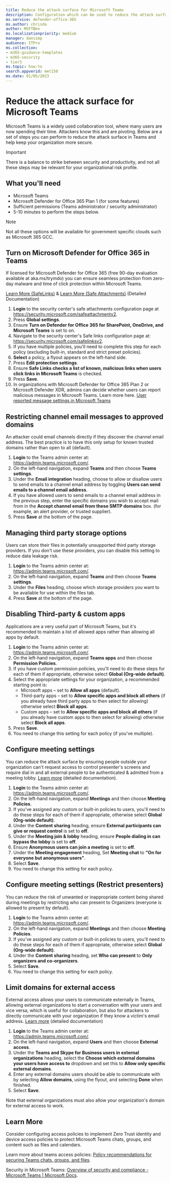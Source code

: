 ```yaml
---
title: Reduce the attack surface for Microsoft Teams
description: Configuration which can be used to reduce the attack surface in Microsoft Teams, including enabling Microsoft Defender for Office 365.
ms.service: defender-office-365
ms.author: chrisda
author: MSFTBen
ms.localizationpriority: medium
manager: dansimp
audience: ITPro
ms.collection: 
- m365-guidance-templates
- m365-security
- tier3
ms.topic: how-to
search.appverid: met150
ms.date: 01/05/2023
---
```


# Reduce the attack surface for Microsoft Teams

Microsoft Teams is a widely used collaboration tool, where many users are now spending their time. Attackers know this and are pivoting. Below are a set of steps you can perform to reduce the attack surface in Teams and help keep your organization more secure.

> [!IMPORTANT]
> There is a balance to strike between security and productivity, and not all these steps may be relevant for your organizational risk profile.

## What you'll need

- Microsoft Teams
- Microsoft Defender for Office 365 Plan 1 (for some features)
- Sufficient permissions (Teams administrator / security administrator)
- 5-10 minutes to perform the steps below.

> [!NOTE]
> Not all these options will be available for government specific clouds such as Microsoft 365 GCC.

## Turn on Microsoft Defender for Office 365 in Teams

If licensed for Microsoft Defender for Office 365 (free 90-day evaluation available at aka.ms/trymdo) you can ensure seamless protection from zero-day malware and time of click protection within Microsoft Teams.

[Learn More (SafeLinks)](../safe-links-about.md#safe-links-settings-for-microsoft-teams) & [Learn More (Safe Attachments)](../safe-attachments-for-spo-odfb-teams-configure.md) (Detailed Documentation)

1. **Login** to the security center's safe attachments configuration page at <https://security.microsoft.com/safeattachmentv2>.
2. Press **Global settings**.
3. Ensure **Turn on Defender for Office 365 for SharePoint, OneDrive, and Microsoft Teams** is set to on.
4. Navigate to the security center's Safe links configuration page at: <https://security.microsoft.com/safelinksv2>.
5. If you have multiple policies, you'll need to complete this step for each policy (excluding built-in, standard and strict preset policies).
6. **Select** a policy, a flyout appears on the left-hand side.
7. Press **Edit protection settings**.
8. Ensure **Safe Links checks a list of known, malicious links when users click links in Microsoft Teams** is checked.
9. Press **Save**.
10. In organizations with Microsoft Defender for Office 365 Plan 2 or Microsoft Defender XDR, admins can decide whether users can report malicious messages in Microsoft Teams. Learn more here. [User reported message settings in Microsoft Teams](../submissions-teams.md)

## Restricting channel email messages to approved domains

An attacker could email channels directly if they discover the channel email address. The best practice is to have this only setup for known trusted domains rather than open to all (default).

1. **Login** to the Teams admin center at: <https://admin.teams.microsoft.com/>.
2. On the left-hand navigation, expand **Teams** and then choose **Teams settings**.
3. Under the **Email integration** heading, choose to allow or disallow users to send emails to a channel email address by toggling **Users can send emails to a channel email address**.
4. If you have allowed users to send emails to a channel email address in the previous step, enter the specific domains you wish to accept mail from in the **Accept channel email from these SMTP domains** box. (for example, an alert provider, or trusted supplier).
5. Press **Save** at the bottom of the page.

## Managing third party storage options

Users can store their files in potentially unsupported third party storage providers. If you don't use these providers, you can disable this setting to reduce data leakage risk.

1. **Login** to the Teams admin center at: <https://admin.teams.microsoft.com/>.
2. On the left-hand navigation, expand **Teams** and then choose **Teams settings**.
3. Under the **Files** heading, choose which storage providers you want to be available for use within the files tab.
4. Press **Save** at the bottom of the page.

## Disabling Third-party & custom apps

Applications are a very useful part of Microsoft Teams, but it's recommended to maintain a list of allowed apps rather than allowing all apps by default.

1. **Login** to the Teams admin center at: <https://admin.teams.microsoft.com/>.
2. On the left-hand navigation, expand **Teams apps** and then choose **Permission Policies**.
3. If you have custom permission policies, you'll need to do these steps for each of them if appropriate, otherwise select **Global (Org-wide default)**.
4. Select the appropriate settings for your organization, a recommended starting point is:
   - Microsoft apps – set to **Allow all apps** (default).
   - Third-party apps – set to **Allow specific apps and block all others** (if you already have third party apps to then select for allowing) otherwise select **Block all apps**.
   - Custom apps – set to **Allow specific apps and block all others** (if you already have custom apps to then select for allowing) otherwise select **Block all apps**.
5. Press **Save**.
6. You need to change this setting for each policy (if you've multiple).

## Configure meeting settings

You can reduce the attack surface by ensuring people outside your organization can't request access to control presenter's screens and require dial in and all external people to be authenticated & admitted from a meeting lobby.
[Learn more](/microsoftteams/meeting-policies-participants-and-guests) (detailed documentation).

1. **Login** to the Teams admin center at: <https://admin.teams.microsoft.com/>.
2. On the left-hand navigation, expand **Meetings** and then choose **Meeting Policies**.
3. If you've assigned any custom or built-in policies to users, you'll need to do these steps for each of them if appropriate, otherwise select **Global (Org-wide default)**.
4. Under the **Content sharing** heading, ensure **External participants can give or request control** is set to **off**.
6. Under the **Meeting join & lobby** heading, ensure **People dialing in can bypass the lobby** is set to **off**.
7. Ensure **Anonymous users can join a meeting** is set to **off**.
8. Under the **Meeting engagement** heading, Set **Meeting chat** to **"On for everyone but anonymous users"**.
9. Select **Save**.
10. You need to change this setting for each policy.

## Configure meeting settings (Restrict presenters)

You can reduce the risk of unwanted or inappropriate content being shared during meetings by restricting who can present to Organizers (everyone is allowed to present by default).

1. **Login** to the Teams admin center at: <https://admin.teams.microsoft.com/>.
2. On the left-hand navigation, expand **Meetings** and then choose **Meeting Policies**.
3. If you've assigned any custom or built-in policies to users, you'll need to do these steps for each of them if appropriate, otherwise select **Global (Org-wide default)**.
4. Under the **Content sharing** heading, set **Who can present** to **Only organizers and co-organizers**.
5. Select **Save**.
6. You need to change this setting for each policy.

## Limit domains for external access

External access allows your users to communicate externally in Teams, allowing external organizations to start a conversation with your users and vice versa, which is useful for collaboration, but also for attackers to directly communicate with your organization if they know a victim's email address.
[Learn more](/microsoftteams/manage-external-access) (detailed documentation)

1. **Login** to the Teams admin center at: <https://admin.teams.microsoft.com/>.
2. On the left-hand navigation, expand **Users** and then choose **External access**.
3. Under the **Teams and Skype for Business users in external organizations** heading, select the **Choose which external domains your users have access to** dropdown and set this to **Allow only specific external domains**.
4. Enter any external domains users should be able to communicate with by selecting **Allow domains**, using the flyout, and selecting **Done** when finished.
5. Select **Save**.

Note that external organizations must also allow your organization's domain for external access to work.

## Learn More

Consider configuring access policies to implement Zero Trust identity and device access policies to protect Microsoft Teams chats, groups, and content such as files and calendars.

Learn more about teams access policies: [Policy recommendations for securing Teams chats, groups, and files](/security/zero-trust/zero-trust-identity-device-access-policies-teams).

Security in Microsoft Teams: [Overview of security and compliance - Microsoft Teams | Microsoft Docs](/microsoftteams/security-compliance-overview).
